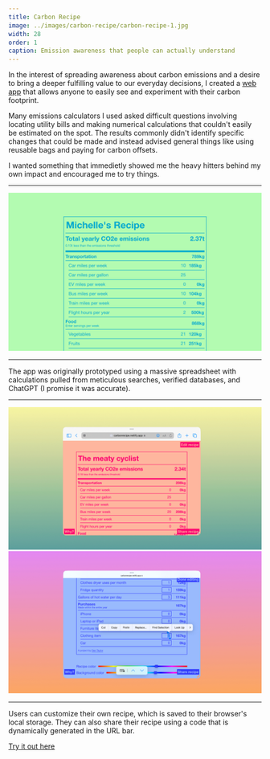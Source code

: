```yaml
---
title: Carbon Recipe
image: ../images/carbon-recipe/carbon-recipe-1.jpg
width: 28
order: 1
caption: Emission awareness that people can actually understand
---
```


In the interest of spreading awareness about carbon emissions and a desire to bring a deeper fulfilling value to our everyday decisions, I created a [web app](https://carbonrecipe.netlify.app/) that allows anyone to easily see and experiment with their carbon footprint. 

Many emissions calculators I used asked difficult questions involving locating utility bills and making numerical calculations that couldn't easily be estimated on the spot. The results commonly didn't identify specific changes that could be made and instead advised general things like using reusable bags and paying for carbon offsets.

I wanted something that immedietly showed me the heavy hitters behind my own impact and encouraged me to try things.

---

![](../images/carbon-recipe/carbon-recipe-1.jpg)

---

The app was originally prototyped using a massive spreadsheet with calculations pulled from meticulous searches, verified databases, and ChatGPT (I promise it was accurate).

---

![](../images/carbon-recipe/carbon-recipe-2.jpg)
![](../images/carbon-recipe/carbon-recipe-3.jpg)

---

Users can customize their own recipe, which is saved to their browser's local storage. They can also share their recipe using a code that is dynamically generated in the URL bar.

[Try it out here](https://carbonrecipe.netlify.app/)